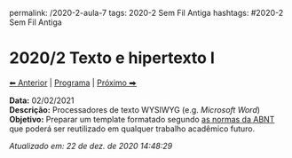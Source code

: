 permalink: /2020-2-aula-7
tags: 2020-2 Sem Fil Antiga
hashtags: #2020-2 Sem Fil Antiga

# 2020/2 Texto e hipertexto I

[⬅ Anterior](2020-2-aula-6) | [Programa](/2020-2-sem) | [Próximo ⮕](2020-2-aula-8)    

**Data:** 02/02/2021   
**Descrição:** Processadores de texto WYSIWYG (e.g. *Microsoft Word*)  
**Objetivo:** Preparar um template formatado segundo [as normas da ABNT](abnt-normas) que poderá ser reutilizado em qualquer trabalho acadêmico futuro.  



*Atualizado em: 22 de dez. de 2020 14:48:29*  
